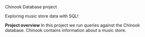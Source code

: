 Chinook Database project

Exploring music store data with SQL!

**Project overview**
In this project we run queries against the Chinook database. Chinook contains information about a music store.
